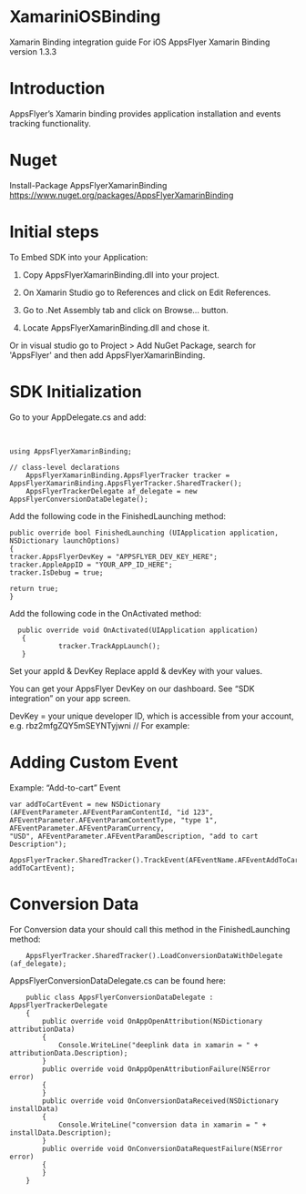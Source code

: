 # XamariniOSBinding

Xamarin Binding integration guide For iOS AppsFlyer Xamarin Binding version 1.3.3

# Introduction
AppsFlyer’s Xamarin binding provides application installation and events tracking functionality.

# Nuget
Install-Package AppsFlyerXamarinBinding <br>
https://www.nuget.org/packages/AppsFlyerXamarinBinding


# Initial steps

To Embed SDK into your Application:

1. Copy AppsFlyerXamarinBinding.dll into your project.

2. On Xamarin Studio go to References and click on Edit References.

3. Go to .Net Assembly tab and click on Browse… button.

4. Locate AppsFlyerXamarinBinding.dll and chose it.

Or in visual studio go to Project > Add NuGet Package,
search for 'AppsFlyer' and then add AppsFlyerXamarinBinding.

# SDK Initialization
Go to your AppDelegate.cs and add:

 <br>

    using AppsFlyerXamarinBinding;

	// class-level declarations
		AppsFlyerXamarinBinding.AppsFlyerTracker tracker = AppsFlyerXamarinBinding.AppsFlyerTracker.SharedTracker();
		AppsFlyerTrackerDelegate af_delegate = new AppsFlyerConversionDataDelegate();

Add the following code in the FinishedLaunching method:

	public override bool FinishedLaunching (UIApplication application, NSDictionary launchOptions)
	{
	tracker.AppsFlyerDevKey = "APPSFLYER_DEV_KEY_HERE";
	tracker.AppleAppID = "YOUR_APP_ID_HERE";
	tracker.IsDebug = true;

	return true;
	}


Add the following code in the OnActivated method:
```
  public override void OnActivated(UIApplication application)
   {
            tracker.TrackAppLaunch();
   }
```

Set your appId & DevKey Replace appId & devKey with your values.

You can get your AppsFlyer DevKey on our dashboard. See “SDK integration” on your app screen.

DevKey = your unique developer ID, which is accessible from your account, e.g. rbz2mfgZQY5mSEYNTyjwni // For example:

#	Adding Custom Event
Example: “Add-to-cart” Event

	var addToCartEvent = new NSDictionary (AFEventParameter.AFEventParamContentId, "id 123",
	AFEventParameter.AFEventParamContentType, "type 1", AFEventParameter.AFEventParamCurrency,
	"USD", AFEventParameter.AFEventParamDescription, "add to cart Description");

	AppsFlyerTracker.SharedTracker().TrackEvent(AFEventName.AFEventAddToCart, addToCartEvent);


#	Conversion Data
For Conversion data your should call this method in the FinishedLaunching method:
```
	AppsFlyerTracker.SharedTracker().LoadConversionDataWithDelegate (af_delegate);
```

AppsFlyerConversionDataDelegate.cs can be found here:

```
    public class AppsFlyerConversionDataDelegate : AppsFlyerTrackerDelegate
    {
        public override void OnAppOpenAttribution(NSDictionary attributionData)
        {
            Console.WriteLine("deeplink data in xamarin = " + attributionData.Description);
        }
        public override void OnAppOpenAttributionFailure(NSError error)
        {
        }
        public override void OnConversionDataReceived(NSDictionary installData)
        {
            Console.WriteLine("conversion data in xamarin = " + installData.Description);
        }
        public override void OnConversionDataRequestFailure(NSError error)
        {
        }
    }
```
